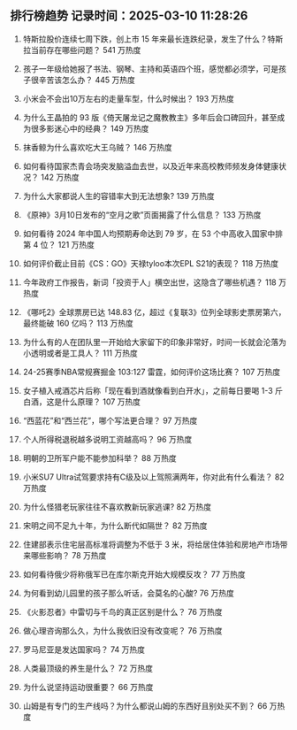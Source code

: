 
## 排行榜趋势 记录时间：2025-03-10 11:28:26
  
  1. 特斯拉股价连续七周下跌，创上市 15 年来最长连跌纪录，发生了什么？特斯拉当前存在哪些问题？ 541 万热度
    
  2. 孩子一年级给她报了书法、钢琴、主持和英语四个班，感觉都必须学，可是孩子很辛苦该怎么办？ 445 万热度
    
  3. 小米会不会出10万左右的走量车型，什么时候出？ 193 万热度
    
  4. 为什么王晶拍的 93 版《倚天屠龙记之魔教教主》多年后会口碑回升，甚至成为很多影迷心中的经典？ 149 万热度
    
  5. 抹香鲸为什么喜欢吃大王乌贼？ 146 万热度
    
  6. 如何看待国家杰青会场突发脑溢血去世，以及近年来高校教师频发身体健康状况？ 142 万热度
    
  7. 为什么大家都说人生的容错率大到无法想象? 139 万热度
    
  8. 《原神》3月10日发布的“空月之歌”页面揭露了什么信息？ 133 万热度
    
  9. 如何看待 2024 年中国人均预期寿命达到 79 岁，在 53 个中高收入国家中排第 4 位？ 121 万热度
    
  10. 如何评价截止目前《CS：GO》天禄tyloo本次EPL S21的表现？ 118 万热度
    
  11. 今年政府工作报告，新词「投资于人」横空出世，这隐含了哪些机遇？ 118 万热度
    
  12. 《哪吒2》全球票房已达 148.83 亿，超过《复联3》位列全球影史票房第六，最终能破 160 亿吗？ 113 万热度
    
  13. 为什么有的人在团队里一开始给大家留下的印象非常好，时间一长就会沦落为小透明或者是工具人？ 111 万热度
    
  14. 24-25赛季NBA常规赛掘金 103:127 雷霆，如何评价这场比赛？ 107 万热度
    
  15. 女子植入戒酒芯片后称「现在看到酒就像看到白开水」，之前每日要喝 1-3 斤白酒，这是什么原理？ 107 万热度
    
  16. “西蓝花”和“西兰花”，哪个写法更合理？ 97 万热度
    
  17. 个人所得税退税越多说明工资越高吗？ 96 万热度
    
  18. 明朝的卫所军户能不能参加科举？ 88 万热度
    
  19. 小米SU7 Ultra试驾要求持有C级及以上驾照满两年，你对此有什么看法？ 82 万热度
    
  20. 为什么怪猎老玩家往往不喜欢教新玩家逃课? 82 万热度
    
  21. 宋明之间不足九十年，为什么断代如隔世？ 82 万热度
    
  22. 住建部表示住宅层高标准将调整为不低于 3 米，将给居住体验和房地产市场带来哪些影响？ 78 万热度
    
  23. 如何看待俄少将称俄军已在库尔斯克开始大规模反攻？ 77 万热度
    
  24. 为何看到幼儿园里的孩子那么听话，会莫名的心酸? 76 万热度
    
  25. 《火影忍者》中雷切与千鸟的真正区别是什么？ 76 万热度
    
  26. 做心理咨询那么久，为什么我依旧没有改变呢？ 76 万热度
    
  27. 罗马尼亚是发达国家吗？ 74 万热度
    
  28. 人类最顶级的养生是什么？ 72 万热度
    
  29. 为什么说坚持运动很重要？ 66 万热度
    
  30. 山姆是有专门的生产线吗？为什么都说山姆的东西好且别处买不到？ 66 万热度
    
